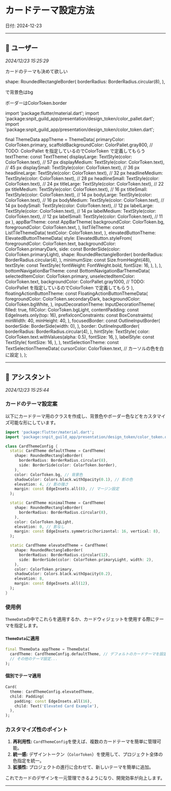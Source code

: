 # カードテーマ設定方法

日付: 2024-12-23

---

## 👤 ユーザー
*2024/12/23 15:25:29*

カードのテーマも決めて欲しい

shape: RoundedRectangleBorder(
                borderRadius: BorderRadius.circular(8),
              ),

で背景色はbg

 ボーダーはColorToken.border


import 'package:flutter/material.dart';
import 'package:snpit\_guild\_app/presentation/design\_token/color\_pallet.dart';
import 'package:snpit\_guild\_app/presentation/design\_token/color\_token.dart';

final ThemeData appTheme = ThemeData(
  primaryColor: ColorToken.primary,
  scaffoldBackgroundColor:
      ColorPallet.gray800, // TODO: ColorPallet を指定しているのでColorToken で定義してもらう
  textTheme: const TextTheme(
    displayLarge: TextStyle(color: ColorToken.text), // 57 px
    displayMedium: TextStyle(color: ColorToken.text), // 45 px
    displaySmall: TextStyle(color: ColorToken.text), // 36 px
    headlineLarge: TextStyle(color: ColorToken.text), // 32 px
    headlineMedium: TextStyle(color: ColorToken.text), // 28 px
    headlineSmall: TextStyle(color: ColorToken.text), // 24 px
    titleLarge: TextStyle(color: ColorToken.text), // 22 px
    titleMedium: TextStyle(color: ColorToken.text), // 16 px
    titleSmall: TextStyle(color: ColorToken.text), // 14 px
    bodyLarge: TextStyle(color: ColorToken.text), // 16 px
    bodyMedium: TextStyle(color: ColorToken.text), // 14 px
    bodySmall: TextStyle(color: ColorToken.text), // 12 px
    labelLarge: TextStyle(color: ColorToken.text), // 14 px
    labelMedium: TextStyle(color: ColorToken.text), // 12 px
    labelSmall: TextStyle(color: ColorToken.text), // 11 px
  ),
  appBarTheme: const AppBarTheme(
    backgroundColor: ColorToken.bg,
    foregroundColor: ColorToken.text,
  ),
  listTileTheme: const ListTileThemeData(
    textColor: ColorToken.text,
  ),
  elevatedButtonTheme: ElevatedButtonThemeData(
    style: ElevatedButton.styleFrom(
      foregroundColor: ColorToken.text,
      backgroundColor: ColorToken.primaryDark,
      side: const BorderSide(color: ColorToken.primaryLight),
      shape: RoundedRectangleBorder(
        borderRadius: BorderRadius.circular(4),
      ),
      minimumSize: const Size.fromHeight(48),
      textStyle: const TextStyle(
        fontWeight: FontWeight.bold,
        fontSize: 16,
      ),
    ),
  ),
  bottomNavigationBarTheme: const BottomNavigationBarThemeData(
    selectedItemColor: ColorToken.primary,
    unselectedItemColor: ColorToken.text,
    backgroundColor:
        ColorPallet.gray1000, // TODO: ColorPallet を指定しているのでColorToken で定義してもらう
  ),
  floatingActionButtonTheme: const FloatingActionButtonThemeData(
    foregroundColor: ColorToken.secondaryDark,
    backgroundColor: ColorToken.bgWhite,
  ),
  inputDecorationTheme: InputDecorationTheme(
    filled: true,
    fillColor: ColorToken.bgLight,
    contentPadding: const EdgeInsets.only(top: 16),
    prefixIconConstraints: const BoxConstraints(
      minWidth: 40,
      minHeight: 40,
    ),
    focusedBorder: const OutlineInputBorder(
      borderSide: BorderSide(width: 0),
    ),
    border: OutlineInputBorder(
      borderRadius: BorderRadius.circular(4),
    ),
    hintStyle: TextStyle(
      color: ColorToken.text.withValues(alpha: 0.5),
      fontSize: 16,
    ),
    labelStyle: const TextStyle(
      fontSize: 16,
    ),
  ),
  textSelectionTheme: const TextSelectionThemeData(
    cursorColor: ColorToken.text, // カーソルの色を白に設定
  ),
);

---

## 🤖 アシスタント
*2024/12/23 15:25:44*

### カードのテーマ設定案

以下にカードテーマ用のクラスを作成し、背景色やボーダー色などをカスタマイズ可能な形にしています。

```dart
import 'package:flutter/material.dart';
import 'package:snpit_guild_app/presentation/design_token/color_token.dart';

class CardThemeConfig {
  static CardTheme defaultTheme = CardTheme(
    shape: RoundedRectangleBorder(
      borderRadius: BorderRadius.circular(8),
      side: BorderSide(color: ColorToken.border),
    ),
    color: ColorToken.bg, // 背景色
    shadowColor: Colors.black.withOpacity(0.1), // 影の色
    elevation: 4, // 影の強さ
    margin: const EdgeInsets.all(8), // マージン設定
  );

  static CardTheme minimalTheme = CardTheme(
    shape: RoundedRectangleBorder(
      borderRadius: BorderRadius.circular(8),
    ),
    color: ColorToken.bgLight,
    elevation: 0, // 影なし
    margin: const EdgeInsets.symmetric(horizontal: 16, vertical: 8),
  );

  static CardTheme elevatedTheme = CardTheme(
    shape: RoundedRectangleBorder(
      borderRadius: BorderRadius.circular(12),
      side: BorderSide(color: ColorToken.primaryLight, width: 2),
    ),
    color: ColorToken.primary,
    shadowColor: Colors.black.withOpacity(0.2),
    elevation: 8,
    margin: const EdgeInsets.all(12),
  );
}
```

### 使用例
`ThemeData`の中でこれらを適用するか、カードウィジェットを使用する際にテーマを指定します。

#### `ThemeData`に適用
```dart
final ThemeData appTheme = ThemeData(
  cardTheme: CardThemeConfig.defaultTheme, // デフォルトのカードテーマを設定
  // その他のテーマ設定...
);
```

#### 個別でテーマ適用
```dart
Card(
  theme: CardThemeConfig.elevatedTheme,
  child: Padding(
    padding: const EdgeInsets.all(16),
    child: Text('Elevated Card Example'),
  ),
);
```

### カスタマイズ性のポイント
1. **再利用性:** `CardThemeConfig`を使えば、複数のカードテーマを簡単に管理可能。
2. **統一感:** デザイントークン（`ColorToken`）を使用して、プロジェクト全体の色指定を統一。
3. **拡張性:** プロジェクトの進行に合わせて、新しいテーマを簡単に追加。

これでカードのデザインを一元管理できるようになり、開発効率が向上します。

---
